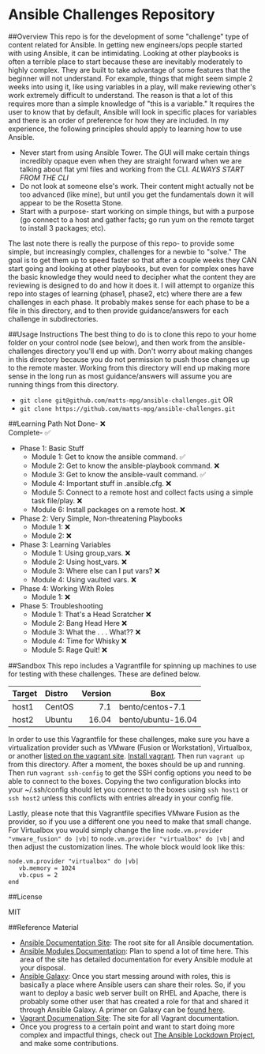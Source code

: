 Ansible Challenges Repository
===============================
##Overview
This repo is for the development of some "challenge" type of content related for Ansible. In getting new engineers/ops people started with using Ansible, it can be intimidating. Looking at other playbooks is often a terrible place to start because these are inevitably moderately to highly complex. They are built to take advantage of some features that the beginner will not understand. For example, things that might seem simple 2 weeks into using it, like using variables in a play, will make reviewing other's work extremely difficult to understand. The reason is that a lot of this requires more than a simple knowledge of "this is a variable." It requires the user to know that by default, Ansible will look in specific places for variables and there is an order of preference for how they are included. In my experience, the following principles should apply to learning how to use Ansible.
- Never start from using Ansible Tower. The GUI will make certain things incredibly opaque even when they are straight forward when we are talking about flat yml files and working from the CLI. *ALWAYS START FROM THE CLI*
- Do not look at someone else's work. Their content might actually not be too advanced (like mine), but until you get the fundamentals down it will appear to be the Rosetta Stone.
- Start with a purpose- start working on simple things, but with a purpose (go connect to a host and gather facts; go run yum on the remote target to install 3 packages; etc).

The last note there is really the purpose of this repo- to provide some simple, but increasingly complex, challenges for a newbie to "solve." The goal is to get them up to speed faster so that after a couple weeks they CAN start going and looking at other playbooks, but even for complex ones have the basic knowledge they would need to decipher what the content they are reviewing is designed to do and how it does it. I will attempt to organize this repo into stages of learning (phase1, phase2, etc) where there are a few challenges in each phase. It probably makes sense for each phase to be a file in this directory, and to then provide guidance/answers for each challenge in subdirectories. 

##Usage Instructions
The best thing to do is to clone this repo to your home folder on your control node (see below), and then work from the ansible-challenges directory you'll end up with. Don't worry about making changes in this directory because you do not permission to push those changes up to the remote master. Working from this directory will end up making more sense in the long run as most guidance/answers will assume you are running things from this directory.
- `git clone git@github.com/matts-mpg/ansible-challenges.git`
OR
- `git clone https://github.com/matts-mpg/ansible-challenges.git`
 

##Learning Path
Not Done-  :x:<br>
Complete-  :white_check_mark:
- Phase 1: Basic Stuff
  - Module 1: Get to know the ansible command.  :white_check_mark:
  - Module 2: Get to know the ansible-playbook command.  :x:
  - Module 3: Get to know the ansible-vault command.  :white_check_mark:
  - Module 4: Important stuff in .ansible.cfg.  :x:
  - Module 5: Connect to a remote host and collect facts using a simple task file/play.  :x:
  - Module 6: Install packages on a remote host.  :x:
- Phase 2: Very Simple, Non-threatening Playbooks
  - Module 1:  :x:
  - Module 2:  :x:
- Phase 3: Learning Variables
  - Module 1: Using group_vars.  :x:
  - Module 2: Using host_vars.  :x:
  - Module 3: Where else can I put vars?  :x:
  - Module 4: Using vaulted vars.  :x:
- Phase 4: Working With Roles
  - Module 1:   :x:
- Phase 5: Troubleshooting
  - Module 1: That's a Head Scratcher  :x:
  - Module 2: Bang Head Here   :x:
  - Module 3: What the . . . What??   :x:
  - Module 4: Time for Whisky  :x:
  - Module 5: Rage Quit!  :x:

##Sandbox
This repo includes a Vagrantfile for spinning up machines to use for testing with these challenges. These are defined below.

 Target | Distro | Version | Box                 | 
:------ |:------ | -------:| ------------------- |
host1   | CentOS |  7.1    | bento/centos-7.1    |
host2   | Ubuntu | 16.04   | bento/ubuntu-16.04  |

In order to use this Vagrantfile for these challenges, make sure you have a virtualization provider such as VMware (Fusion or Workstation), Virtualbox, or another [listed on the vagrant site](https://www.vagrantup.com/docs/providers/). [Install vagrant](https://www.vagrantup.com/docs/installation/). Then run `vagrant up` from this directory. After a moment, the boxes should be up and running. Then run `vagrant ssh-config` to get the SSH config options you need to be able to connect to the boxes. Copying the two configuration blocks into your ~/.ssh/config should let you connect to the boxes using `ssh host1` or `ssh host2` unless this conflicts with entries already in your config file.

Lastly, please note that this Vagrantfile specifies VMware Fusion as the provider, so if you use a different one you need to make that small change. For Virtualbox you would simply change the line `node.vm.provider "vmware_fusion" do |vb|` to `node.vm.provider "virtualbox" do |vb|` and then adjust the customization lines. The whole block would look like this:
```
node.vm.provider "virtualbox" do |vb|
   vb.memory = 1024
   vb.cpus = 2
end
```

##License

MIT

##Reference Material
  - [Ansible Documentation Site](http://docs.ansible.com/ansible/): The root site for all Ansible documentation.
  - [Ansible Modules Documentation](http://docs.ansible.com/ansible/modules_by_category.html): Plan to spend a lot of time here. This area of the site has detailed documentation for every Ansible module at your disposal.
  - [Ansible Galaxy](https://galaxy.ansible.com/): Once you start messing around with roles, this is basically a place where Ansible users can share their roles. So, if you want to deploy a basic web server built on RHEL and Apache, there is probably some other user that has created a role for that and shared it through Ansible Galaxy. A primer on Galaxy can be [found here](http://docs.ansible.com/ansible/galaxy.html).
  - [Vagrant Documenation Site](https://www.vagrantup.com/docs/): The site for all Vagrant documentation.
  - Once you progress to a certain point and want to start doing more complex and impactful things, check out [The Ansible Lockdown Project](https://github.com/ansible/ansible-lockdown), and make some contributions.
